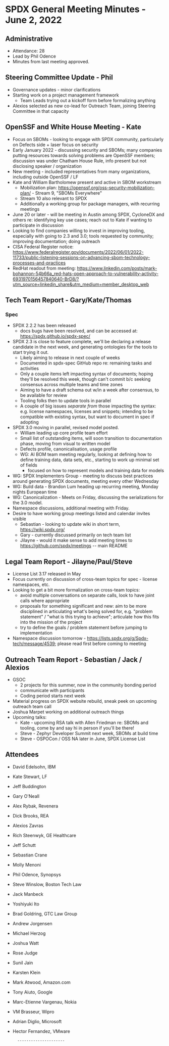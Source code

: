 # SPDX General Meeting Minutes - June 2, 2022       

        
## Administrative
* Attendance: 28       
* Lead by Phil Odence
* Minutes from last meeting approved.
        
## Steering Committee Update - Phil
* Governance updates - minor clarifications
* Starting work on a project management framework
  * Team Leads trying out a kickoff form before formalizing anything
* Alexios selected as new co-lead for Outreach Team, joining Steering Committee in that capacity

## OpenSSF and White House Meeting - Kate
* Focus on SBOMs - looking to engage with SPDX community, particularly on Defects side + laser focus on security
* Early January 2022 - discussing security and SBOMs; many companies putting resources towards solving problems are OpenSSF members; discussion was under Chatham House Rule, info present but not disclosing speaker / organization
* New meeting - included representatives from many organizations, including outside OpenSSF / LF
* Kate and William Bartholomew present and active in SBOM workstream
  * Mobilization plan: https://openssf.org/oss-security-mobilization-plan/ - Stream 9, "SBOMs Everywhere"
  * Stream 10 also relevant to SPDX
  * Additionally a working group for package managers, with recurring meetings
* June 20 or later - will be meeting in Austin among SPDX, CycloneDX and others re: identifying key use cases; reach out to Kate if wanting to participate in discussion
* Looking to find companies willing to invest in improving tooling, especially with going to 2.3 and 3.0; tools requested by community; improving documentation; doing outreach
* CISA Federal Register notice: https://www.federalregister.gov/documents/2022/06/01/2022-11733/public-listening-sessions-on-advancing-sbom-technology-processes-and-practices
* RedHat readout from meeting: https://www.linkedin.com/posts/mark-bohannon-54b66a_red-hats-open-approach-to-vulnerability-activity-6931970156457840640-BrD8/?utm_source=linkedin_share&utm_medium=member_desktop_web 

        
## Tech Team Report - Gary/Kate/Thomas

### Spec
* SPDX 2.2.2 has been released
  * docs bugs have been resolved, and can be accessed at: https://spdx.github.io/spdx-spec/
* SPDX 2.3 is close to feature complete,  we'll be declaring a release candidate in the next week, and generating ontologies for the tools to start trying it out.   
  * Likely aiming to release in next couple of weeks
  * Documented in spdx-spec GitHub repo re: remaining tasks and activities
  * Only a couple items left impacting syntax of documents; hoping they'll be resolved this week, though can't commit b/c seeking consensus across multiple teams and time zones
  * Aiming to have a draft schema out w/in a week after consensus, to be available for review
  * Tooling folks then to update tools in parallel
  * A couple of big issues _separate from_ those impacting the syntax: e.g. license namespaces, licenses and snippets; intending to be compatible with existing syntax, but want to document in spec if adopting
* SPDX 3.0 moving in parallel,  revised model posted.
  * William leading up core profile team effort
  * Small list of outstanding items, will soon transition to documentation phase, moving from visual to written model
  * Defects profile, canonicalisation, usage profile
  * WG:  AI BOM team meeting regularly, looking at defining how to define training data, data sets, etc., starting to work up minimal set of fields
    * focused on how to represent models and training data for models
*  WG: SPDX Implementers Group - meeting to discuss best practices around generating SPDX documents, meeting every other Wednesday
* WG: Build data - Brandon Lum heading up recurring meeting, Monday nights European time
* WG: Canonicalization - Meets on Friday,  discussing the serializations for the 3.0 model. 
* Namespace discussions,  additional meeting with Friday.
* Desire to have working group meetings listed and calendar invites visible
  * Sebastian - looking to update wiki in short term, https://wiki.spdx.org/
  * Gary - currently discussed primarily on tech team list
  * Jilayne - would it make sense to add meeting times to https://github.com/spdx/meetings -- main README

## Legal Team Report - Jilayne/Paul/Steve
* License List 3.17 released in May
* Focus currently on discussion of cross-team topics for spec - license namespaces, etc.
* Looking to get a bit more formalization on cross-team topics:
  * avoid multiple conversations on separate calls, look to have joint calls where appropriate
  * proposals for something significant and new: aim to be more disciplined in articulating what's being solved for, e.g. "problem statement" / "what is this trying to achieve"; articulate how this fits into the mission of the project
  * try to define the goals / problem statement before jumping to implementation
* Namespace discussion tomorrow - https://lists.spdx.org/g/Spdx-tech/message/4539; please read first before coming to meeting
        
## Outreach Team Report -  Sebastian / Jack / Alexios
* GSOC
  * 2 projects for this summer, now in the community bonding period
  * communicate with participants
  * Coding period starts next week
* Material progress on SPDX website rebuild, sneak peek on upcoming outreach team call
* Joshua Marpet working on additional outreach things
* Upcoming talks:
  * Kate - upcoming RSA talk with Allen Friedman re: SBOMs and tooling, come by and say hi in person if you'll be there!
  * Steve - Zephyr Developer Summit next week, SBOMs at build time
  * Steve - OSPOCon / OSS NA later in June, SPDX License List

        
## Attendees
* David Edelsohn, IBM
* Kate Stewart, LF
* Jeff Buddington
* Gary O'Neall
* Alex Rybak, Revenera
* Dick Brooks, REA
* Alexios Zavras
* Rich Steenwyk, GE Healthcare
* Jeff Schutt
* Sebastian Crane
* Molly Menoni
* Phil Odence, Synopsys
* Steve Winslow, Boston Tech Law
* Jack Manbeck
* Yoshiyuki Ito
* Brad Goldring, GTC Law Group
* Andrew Jorgensen
* Michael Herzog
* Joshua Watt
* Rose Judge
* Sunil Jain
* Karsten Klein
* Mark Atwood, Amazon.com
* Tony Aiuto, Google
* Marc-Etienne Vargenau, Nokia
* VM Brasseur, Wipro
* Adrian Diglio, Microsoft
* Hector Fernandez, VMware

   
        ---------------------

